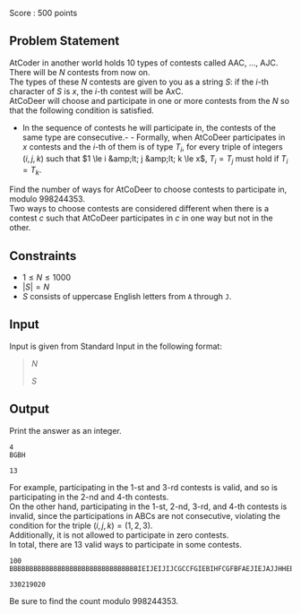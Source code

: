 Score : $500$ points

## Problem Statement

AtCoder in another world holds $10$ types of contests called AAC, ..., AJC. There will be $N$ contests from now on.<br>
The types of these $N$ contests are given to you as a string $S$: if the $i$-th character of $S$ is $x$, the $i$-th contest will be A$x$C.<br>
AtCoDeer will choose and participate in one or more contests from the $N$ so that the following condition is satisfied.

- In the sequence of contests he will participate in, the contests of the same type are consecutive.-   - Formally, when AtCoDeer participates in $x$ contests and the $i$-th of them is of type $T_i$, for every triple of integers $(i,j,k)$ such that $1 \le i &amp;lt; j &amp;lt; k \le x$, $T_i=T_j$ must hold if $T_i=T_k$.

Find the number of ways for AtCoDeer to choose contests to participate in, modulo $998244353$.<br>
Two ways to choose contests are considered different when there is a contest $c$ such that AtCoDeer participates in $c$ in one way but not in the other.

## Constraints

- $1 \le N \le 1000$
- $|S|=N$
- $S$ consists of uppercase English letters from `A` through `J`.

## Input

Input is given from Standard Input in the following format:

> $N$
> 
> $S$

## Output

Print the answer as an integer.

```input1
4
BGBH
```

```output1
13
```

For example, participating in the $1$-st and $3$-rd contests is valid, and so is participating in the $2$-nd and $4$-th contests.<br>
On the other hand, participating in the $1$-st, $2$-nd, $3$-rd, and $4$-th contests is invalid, since the participations in ABCs are not consecutive, violating the condition for the triple $(i,j,k)=(1,2,3)$.<br>
Additionally, it is not allowed to participate in zero contests.<br>
In total, there are $13$ valid ways to participate in some contests.

```input2
100
BBBBBBBBBBBBBBBBBBBBBBBBBBBBBBBBIEIJEIJIJCGCCFGIEBIHFCGFBFAEJIEJAJJHHEBBBJJJGJJJCCCBAAADCEHIIFEHHBGF
```

```output2
330219020
```

Be sure to find the count modulo $998244353$.